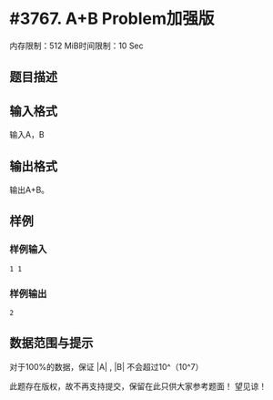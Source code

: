 # #3767. A+B Problem加强版

内存限制：512 MiB时间限制：10 Sec

## 题目描述

## 输入格式

输入A，B

## 输出格式

输出A+B。

## 样例

### 样例输入

    
    1 1 
    

### 样例输出

    
    2
    

## 数据范围与提示

对于100%的数据，保证 |A| , |B| 不会超过10^（10^7）

此题存在版权，故不再支持提交，保留在此只供大家参考题面！ 望见谅！
